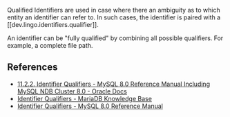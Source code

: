 
Qualified Identifiers are used in case where there an ambiguity as to which entity an identifier can refer to. In such cases, the identifier is paired with a [[dev.lingo.identifiers.qualifier]].

An identifier can be "fully qualified" by combining all possible qualifiers. For example, a complete file path. 

## References

- [11.2.2. Identifier Qualifiers - MySQL 8.0 Reference Manual Including MySQL NDB Cluster 8.0 - Oracle Docs](https://docs.oracle.com/cd/E17952_01/mysql-8.0-en/identifier-qualifiers.html)
- [Identifier Qualifiers - MariaDB Knowledge Base](https://mariadb.com/kb/en/identifier-qualifiers/)
- [Identifier Qualifiers - MySQL 8.0 Reference Manual](https://dev.mysql.com/doc/refman/8.0/en/identifier-qualifiers.html)